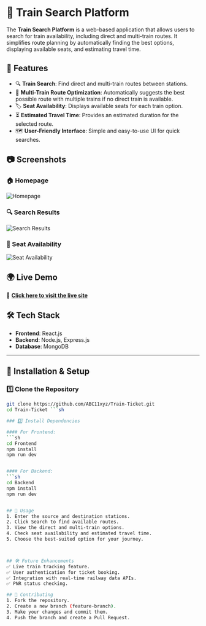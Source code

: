 # 🚆 Train Search Platform

The **Train Search Platform** is a web-based application that allows users to search for train availability, including direct and multi-train routes. It simplifies route planning by automatically finding the best options, displaying available seats, and estimating travel time.






## 🌟 Features

- 🔍 **Train Search**: Find direct and multi-train routes between stations.
- 🔄 **Multi-Train Route Optimization**: Automatically suggests the best possible route with multiple trains if no direct train is available.
- 🏷 **Seat Availability**: Displays available seats for each train option.
- ⏳ **Estimated Travel Time**: Provides an estimated duration for the selected route.
- 🗺 **User-Friendly Interface**: Simple and easy-to-use UI for quick searches.



## 📷 Screenshots

### 🏠 Homepage
![Homepage](screenshots/homepage.png)

### 🔍 Search Results
![Search Results](screenshots/search-results.png)

### 🚆 Seat Availability
![Seat Availability](screenshots/seat-availability.png)




## 🌍 Live Demo  
🚀 **[Click here to visit the live site](https://train-ticket-rvn.vercel.app/)**



## 🛠 Tech Stack

- **Frontend**: React.js 
- **Backend**: Node.js, Express.js
- **Database**: MongoDB 

---

## 🚀 Installation & Setup

### 1️⃣ Clone the Repository
```sh
git clone https://github.com/ABC11xyz/Train-Ticket.git
cd Train-Ticket ```sh

### 2️⃣ Install Dependencies

#### For Frontend:
```sh
cd Frontend
npm install
npm run dev


#### For Backend:
```sh
cd Backend
npm install
npm run dev


## 📌 Usage
1. Enter the source and destination stations.
2. Click Search to find available routes.
3. View the direct and multi-train options.
4. Check seat availability and estimated travel time.
5. Choose the best-suited option for your journey.



## 🛠 Future Enhancements
✅ Live train tracking feature.
✅ User authentication for ticket booking.
✅ Integration with real-time railway data APIs.
✅ PNR status checking.

## 🤝 Contributing
1. Fork the repository.
2. Create a new branch (feature-branch).
3. Make your changes and commit them.
4. Push the branch and create a Pull Request.




